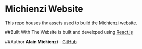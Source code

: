 # Michienzi Website

This repo houses the assets used to build the Michienzi website.

##Built With
The Website is built and developed using [React.js](https://reactjs.org/)

##Author
**Alain Michienzi** - [GitHub](https://github.com/AlainMi95)



